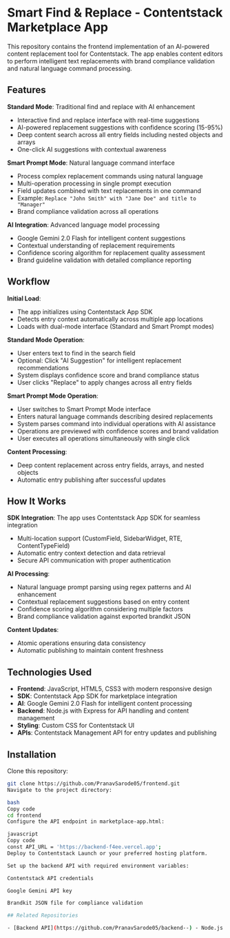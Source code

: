 # Smart Find & Replace - Contentstack Marketplace App

This repository contains the frontend implementation of an AI-powered content replacement tool for Contentstack. The app enables content editors to perform intelligent text replacements with brand compliance validation and natural language command processing.

## Features

**Standard Mode**: Traditional find and replace with AI enhancement
- Interactive find and replace interface with real-time suggestions
- AI-powered replacement suggestions with confidence scoring (15-95%)
- Deep content search across all entry fields including nested objects and arrays
- One-click AI suggestions with contextual awareness

**Smart Prompt Mode**: Natural language command interface
- Process complex replacement commands using natural language
- Multi-operation processing in single prompt execution
- Field updates combined with text replacements in one command
- Example: `Replace "John Smith" with "Jane Doe" and title to "Manager"`
- Brand compliance validation across all operations

**AI Integration**: Advanced language model processing
- Google Gemini 2.0 Flash for intelligent content suggestions
- Contextual understanding of replacement requirements
- Confidence scoring algorithm for replacement quality assessment
- Brand guideline validation with detailed compliance reporting

## Workflow

**Initial Load**:
- The app initializes using Contentstack App SDK
- Detects entry context automatically across multiple app locations
- Loads with dual-mode interface (Standard and Smart Prompt modes)

**Standard Mode Operation**:
- User enters text to find in the search field
- Optional: Click "AI Suggestion" for intelligent replacement recommendations
- System displays confidence score and brand compliance status
- User clicks "Replace" to apply changes across all entry fields

**Smart Prompt Mode Operation**:
- User switches to Smart Prompt Mode interface
- Enters natural language commands describing desired replacements
- System parses command into individual operations with AI assistance
- Operations are previewed with confidence scores and brand validation
- User executes all operations simultaneously with single click

**Content Processing**:
- Deep content replacement across entry fields, arrays, and nested objects
- Automatic entry publishing after successful updates

## How It Works

**SDK Integration**: The app uses Contentstack App SDK for seamless integration
- Multi-location support (CustomField, SidebarWidget, RTE, ContentTypeField)
- Automatic entry context detection and data retrieval
- Secure API communication with proper authentication

**AI Processing**: 
- Natural language prompt parsing using regex patterns and AI enhancement
- Contextual replacement suggestions based on entry content
- Confidence scoring algorithm considering multiple factors
- Brand compliance validation against exported brandkit JSON

**Content Updates**:
- Atomic operations ensuring data consistency
- Automatic publishing to maintain content freshness

## Technologies Used

- **Frontend**: JavaScript, HTML5, CSS3 with modern responsive design
- **SDK**: Contentstack App SDK for marketplace integration
- **AI**: Google Gemini 2.0 Flash for intelligent content processing
- **Backend**: Node.js with Express for API handling and content management
- **Styling**: Custom CSS for Contentstack UI
- **APIs**: Contentstack Management API for entry updates and publishing

## Installation

Clone this repository:

```bash
git clone https://github.com/PranavSarode05/frontend.git
Navigate to the project directory:

bash
Copy code
cd frontend
Configure the API endpoint in marketplace-app.html:

javascript
Copy code
const API_URL = 'https://backend-f4ee.vercel.app';
Deploy to Contentstack Launch or your preferred hosting platform.

Set up the backend API with required environment variables:

Contentstack API credentials

Google Gemini API key

Brandkit JSON file for compliance validation

## Related Repositories

- [Backend API](https://github.com/PranavSarode05/backend--) - Node.js API with AI processing and Contentstack integration
